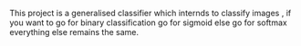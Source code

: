 This project is a generalised classifier which internds to classify images , if you want to go for binary classification go for sigmoid else go for softmax everything else remains the same.
